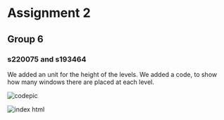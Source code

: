 # Assignment 2
## Group 6
### s220075 and s193464

We added an unit for the height of the levels.
We added a code, to show how many windows there are placed at each level. 



![codepic](https://user-images.githubusercontent.com/112421127/194867202-790192a2-a160-442c-975f-8ce11fd36874.jpg)

![index html](https://user-images.githubusercontent.com/112421127/194867209-931f45f0-7ebb-40ca-86aa-b5f1c18fc96f.jpg)



